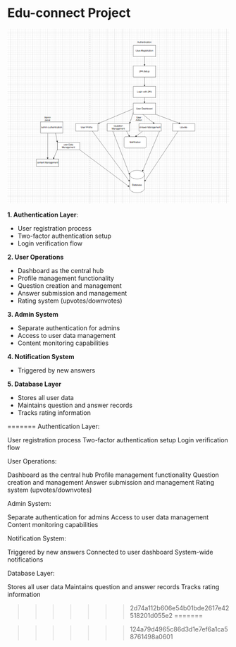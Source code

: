 
# Edu-connect Project
![Architecture Diagram](/screenshotImage/screenshot.png)





 
  **1. Authentication Layer**:
  - User registration process
  - Two-factor authentication setup
  - Login verification flow

  **2. User Operations**
  - Dashboard as the central hub
  - Profile management functionality
  - Question creation and management
  - Answer submission and management
  - Rating system (upvotes/downvotes)

  **3. Admin System**
  - Separate authentication for admins
  - Access to user data management
  - Content monitoring capabilities

  **4. Notification System**
  - Triggered by new answers

  **5. Database Layer**
  - Stores all user data
  - Maintains question and answer records
  - Tracks rating information





=======
Authentication Layer:

User registration process
Two-factor authentication setup
Login verification flow


User Operations:

Dashboard as the central hub
Profile management functionality
Question creation and management
Answer submission and management
Rating system (upvotes/downvotes)


Admin System:

Separate authentication for admins
Access to user data management
Content monitoring capabilities


Notification System:

Triggered by new answers
Connected to user dashboard
System-wide notifications


Database Layer:

Stores all user data
Maintains question and answer records
Tracks rating information
>>>>>>> 2d74a112b606e54b01bde2617e42518201d055e2
=======

>>>>>>> 124a79d4965c86d3d1e7ef6a1ca58761498a0601
